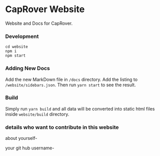 # CapRover Website
Website and Docs for CapRover. 
### Development

```
cd website
npm i
npm start
```

### Adding New Docs

Add the new MarkDown file in `/docs` directory. Add the listing to `/website/sidebars.json`. Then run `yarn start` to see the result.


### Build

Simply run `yarn build` and all data will be converted into static html files inside `website/build` directory.

### details who want to contribute in this website

about yourself-

your git hub username-
